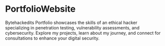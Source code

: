 # PortfolioWebsite
Bytehackedits Portfolio showcases the skills of an ethical hacker specializing in penetration testing, vulnerability assessments, and cybersecurity. Explore my projects, learn about my journey, and connect for consultations to enhance your digital security.
